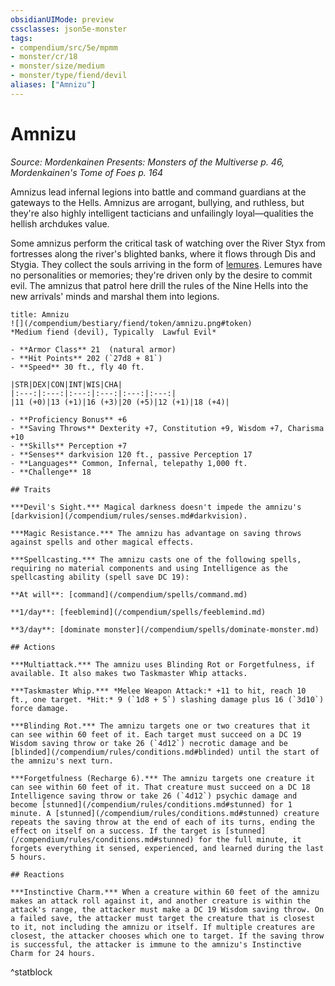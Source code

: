 ```yaml
---
obsidianUIMode: preview
cssclasses: json5e-monster
tags:
- compendium/src/5e/mpmm
- monster/cr/18
- monster/size/medium
- monster/type/fiend/devil
aliases: ["Amnizu"]
---
```

# Amnizu
*Source: Mordenkainen Presents: Monsters of the Multiverse p. 46, Mordenkainen's Tome of Foes p. 164*  

Amnizus lead infernal legions into battle and command guardians at the gateways to the Hells. Amnizus are arrogant, bullying, and ruthless, but they're also highly intelligent tacticians and unfailingly loyal—qualities the hellish archdukes value.

Some amnizus perform the critical task of watching over the River Styx from fortresses along the river's blighted banks, where it flows through Dis and Stygia. They collect the souls arriving in the form of [lemures](/compendium/bestiary/fiend/lemure.md). Lemures have no personalities or memories; they're driven only by the desire to commit evil. The amnizus that patrol here drill the rules of the Nine Hells into the new arrivals' minds and marshal them into legions.

```ad-statblock
title: Amnizu
![](/compendium/bestiary/fiend/token/amnizu.png#token)
*Medium fiend (devil), Typically  Lawful Evil*

- **Armor Class** 21  (natural armor)
- **Hit Points** 202 (`27d8 + 81`)
- **Speed** 30 ft., fly 40 ft.

|STR|DEX|CON|INT|WIS|CHA|
|:---:|:---:|:---:|:---:|:---:|:---:|
|11 (+0)|13 (+1)|16 (+3)|20 (+5)|12 (+1)|18 (+4)|

- **Proficiency Bonus** +6
- **Saving Throws** Dexterity +7, Constitution +9, Wisdom +7, Charisma +10
- **Skills** Perception +7
- **Senses** darkvision 120 ft., passive Perception 17
- **Languages** Common, Infernal, telepathy 1,000 ft.
- **Challenge** 18

## Traits

***Devil's Sight.*** Magical darkness doesn't impede the amnizu's [darkvision](/compendium/rules/senses.md#darkvision).

***Magic Resistance.*** The amnizu has advantage on saving throws against spells and other magical effects.

***Spellcasting.*** The amnizu casts one of the following spells, requiring no material components and using Intelligence as the spellcasting ability (spell save DC 19):

**At will**: [command](/compendium/spells/command.md)

**1/day**: [feeblemind](/compendium/spells/feeblemind.md)

**3/day**: [dominate monster](/compendium/spells/dominate-monster.md)

## Actions

***Multiattack.*** The amnizu uses Blinding Rot or Forgetfulness, if available. It also makes two Taskmaster Whip attacks.

***Taskmaster Whip.*** *Melee Weapon Attack:* +11 to hit, reach 10 ft., one target. *Hit:* 9 (`1d8 + 5`) slashing damage plus 16 (`3d10`) force damage.

***Blinding Rot.*** The amnizu targets one or two creatures that it can see within 60 feet of it. Each target must succeed on a DC 19 Wisdom saving throw or take 26 (`4d12`) necrotic damage and be [blinded](/compendium/rules/conditions.md#blinded) until the start of the amnizu's next turn.

***Forgetfulness (Recharge 6).*** The amnizu targets one creature it can see within 60 feet of it. That creature must succeed on a DC 18 Intelligence saving throw or take 26 (`4d12`) psychic damage and become [stunned](/compendium/rules/conditions.md#stunned) for 1 minute. A [stunned](/compendium/rules/conditions.md#stunned) creature repeats the saving throw at the end of each of its turns, ending the effect on itself on a success. If the target is [stunned](/compendium/rules/conditions.md#stunned) for the full minute, it forgets everything it sensed, experienced, and learned during the last 5 hours.

## Reactions

***Instinctive Charm.*** When a creature within 60 feet of the amnizu makes an attack roll against it, and another creature is within the attack's range, the attacker must make a DC 19 Wisdom saving throw. On a failed save, the attacker must target the creature that is closest to it, not including the amnizu or itself. If multiple creatures are closest, the attacker chooses which one to target. If the saving throw is successful, the attacker is immune to the amnizu's Instinctive Charm for 24 hours.
```
^statblock